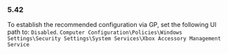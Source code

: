 
### 5.42  
To establish the recommended configuration via GP, set the following UI path to: `Disabled`. `Computer Configuration\Policies\Windows Settings\Security Settings\System Services\Xbox Accessory Management Service `